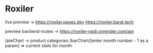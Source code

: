# Roxiler

live preview ->
https://roxiler.pages.dev
https://roxiler.barat.tech

preview backend routes ->
https://roxiler-nqdi.onrender.com/api

/pieChart -> product categories
/barChart/[enter month number - 1 as a param] => current stats for month